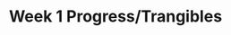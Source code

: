 ---
toc: true
comments: true
layout: post
title: Week 1 Progress/Trangibles
description: This is a report of everything done this week. 
courses: { compsci: {week: 1} }
type: tangibles
---